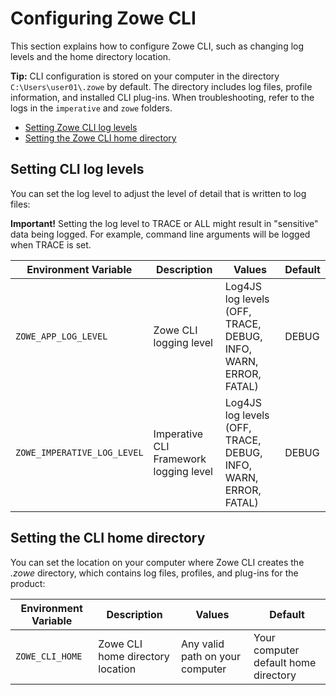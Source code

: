 # Configuring Zowe CLI

This section explains how to configure Zowe CLI, such as changing log levels and the home directory location.

**Tip:** CLI configuration is stored on your computer in the directory `C:\Users\user01\.zowe` by default. The directory includes log files, profile information, and installed CLI plug-ins. When troubleshooting, refer to the logs in the `imperative` and `zowe` folders.

  - [Setting Zowe CLI log levels](#setting-cli-log-levels)
  - [Setting the Zowe CLI home directory](#setting-the-cli-home-directory)

## Setting CLI log levels

You can set the log level to adjust the level of detail that is written to log files:

**Important\!** Setting the log level to TRACE or ALL might result in "sensitive" data being logged. For example, command line arguments will be logged when TRACE is set.

| Environment Variable | Description | Values | Default |
| ---------------------- | ----------- |------- | ------- |
| `ZOWE_APP_LOG_LEVEL`        | Zowe CLI logging level            | Log4JS log levels (OFF, TRACE, DEBUG, INFO, WARN, ERROR, FATAL) | DEBUG   |
| `ZOWE_IMPERATIVE_LOG_LEVEL` | Imperative CLI Framework logging level | Log4JS log levels (OFF, TRACE, DEBUG, INFO, WARN, ERROR, FATAL) | DEBUG   |

## Setting the CLI home directory

You can set the location on your computer where Zowe CLI creates the *.zowe* directory, which contains log files, profiles, and plug-ins for the product:

| Environment Variable | Description | Values | Default |
| ---------------------- | ----------- | ------ | ------- |
| `ZOWE_CLI_HOME`  | Zowe CLI home directory location | Any valid path on your computer | Your computer default home directory |
